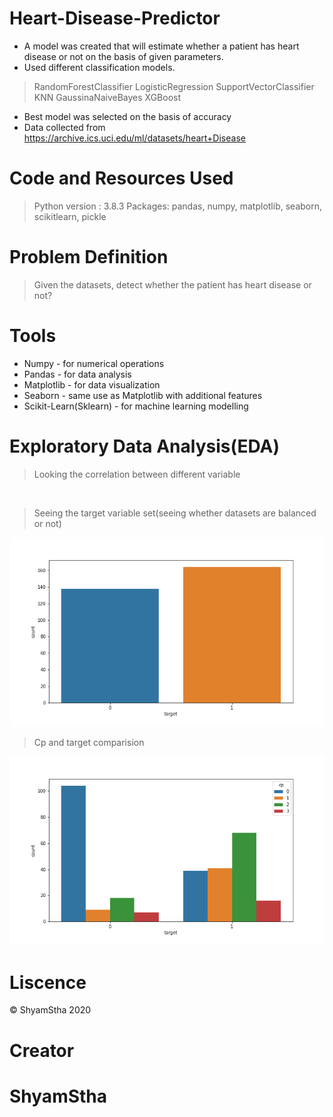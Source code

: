 # Heart-Disease-Predictor
* A model was created that will estimate whether a patient has heart disease or not on the basis of given parameters.
* Used different classification models.
> RandomForestClassifier
> LogisticRegression
> SupportVectorClassifier
> KNN
> GaussinaNaiveBayes
> XGBoost
* Best model was selected on the basis of accuracy
* Data collected from https://archive.ics.uci.edu/ml/datasets/heart+Disease

# Code and Resources Used
> Python version : 3.8.3 Packages: pandas, numpy, matplotlib, seaborn, scikitlearn, pickle

# Problem Definition
> Given the datasets, detect whether the patient has heart disease or not?

# Tools
* Numpy - for numerical operations
* Pandas - for data analysis
* Matplotlib - for data visualization
* Seaborn - same use as Matplotlib with additional features
* Scikit-Learn(Sklearn) - for machine learning modelling

# Exploratory Data Analysis(EDA)
> Looking the correlation between different variable
<img scr="heatmap.png"/>

> Seeing the target variable set(seeing whether datasets are balanced or not)
<img src="count.png"/>

> Cp and target comparision
<img src="cp.png"/>

# Liscence
©️ ShyamStha 2020

# Creator
# ShyamStha
